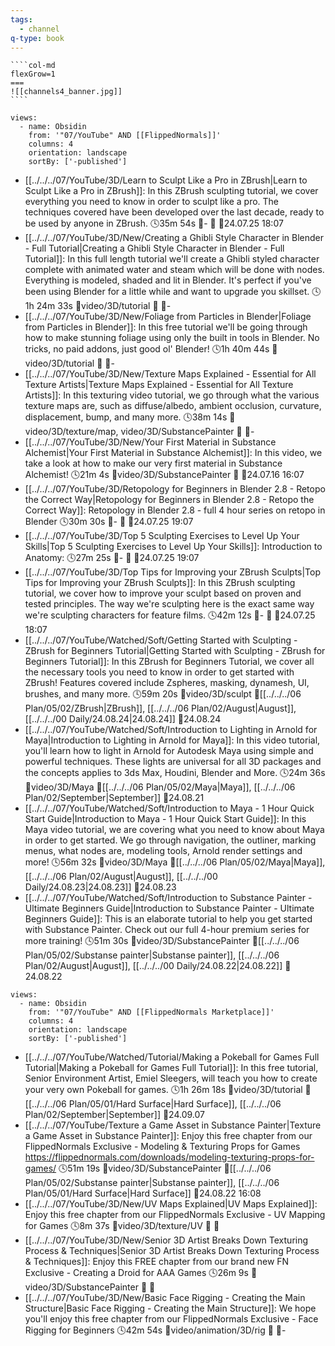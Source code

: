 ```yaml
---
tags:
  - channel
q-type: book
---
```

`````col
````col-md
flexGrow=1
===
![[channels4_banner.jpg]]
````
`````

```page-gallery
views:
  - name: Obsidin
    from: '"07/YouTube" AND [[FlippedNormals]]'
    columns: 4
    orientation: landscape
    sortBy: ['-published']
```
- [[../../../07/YouTube/3D/Learn to Sculpt Like a Pro in ZBrush|Learn to Sculpt Like a Pro in ZBrush]]:  In this ZBrush sculpting tutorial, we cover everything you need to know in order to sculpt like a pro. The techniques covered have been developed over the last decade, ready to be used by anyone in ZBrush. 🕓35m 54s 📍\- 📝 📌24.07.25 18:07
- [[../../../07/YouTube/3D/New/Creating a Ghibli Style Character in Blender - Full Tutorial|Creating a Ghibli Style Character in Blender - Full Tutorial]]:  In this full length tutorial we'll create a Ghibli styled character complete with animated water and steam which will be done with nodes. Everything is modeled, shaded and lit in Blender. It's perfect if you've been using Blender for a little while and want to upgrade you skillset. 🕓1h 24m 33s 📍video/3D/tutorial 📝 📌\-
- [[../../../07/YouTube/3D/New/Foliage from Particles in Blender|Foliage from Particles in Blender]]:  In this free tutorial we'll be going through how to make stunning foliage using only the built in tools in Blender. No tricks, no paid addons, just good ol' Blender! 🕓1h 40m 44s 📍video/3D/tutorial 📝 📌\-
- [[../../../07/YouTube/3D/New/Texture Maps Explained -  Essential for All Texture Artists|Texture Maps Explained -  Essential for All Texture Artists]]:  In this texturing video tutorial, we go through what the various texture maps are, such as diffuse/albedo, ambient occlusion, curvature, displacement, bump, and many more. 🕓38m 14s 📍video/3D/texture/map, video/3D/SubstancePainter 📝 📌\-
- [[../../../07/YouTube/3D/New/Your First Material in Substance Alchemist|Your First Material in Substance Alchemist]]:  In this video, we take a look at how to make our very first material in Substance Alchemist! 🕓21m 4s 📍video/3D/SubstancePainter 📝 📌24.07.16 16:07
- [[../../../07/YouTube/3D/Retopology for Beginners in Blender 2.8 - Retopo the Correct Way|Retopology for Beginners in Blender 2.8 - Retopo the Correct Way]]:  Retopology in Blender 2.8 - full 4 hour series on retopo in Blender 🕓30m 30s 📍\- 📝 📌24.07.25 19:07
- [[../../../07/YouTube/3D/Top 5 Sculpting Exercises to Level Up Your Skills|Top 5 Sculpting Exercises to Level Up Your Skills]]:  Introduction to Anatomy: 🕓27m 25s 📍\- 📝 📌24.07.25 19:07
- [[../../../07/YouTube/3D/Top Tips for Improving your ZBrush Sculpts|Top Tips for Improving your ZBrush Sculpts]]:  In this ZBrush sculpting tutorial, we cover how to improve your sculpt based on proven and tested principles. The way we're sculpting here is the exact same way we're sculpting characters for feature films. 🕓42m 12s 📍\- 📝 📌24.07.25 18:07
- [[../../../07/YouTube/Watched/Soft/Getting Started with Sculpting - ZBrush for Beginners Tutorial|Getting Started with Sculpting - ZBrush for Beginners Tutorial]]:  In this ZBrush for Beginners Tutorial, we cover all the necessary tools you need to know in order to get started with ZBrush! Features covered include Zspheres, masking, dynamesh, UI, brushes, and many more. 🕓59m 20s 📍video/3D/sculpt 📝[[../../../06 Plan/05/02/ZBrush|ZBrush]], [[../../../06 Plan/02/August|August]], [[../../../00 Daily/24.08.24|24.08.24]] 📌24.08.24
- [[../../../07/YouTube/Watched/Soft/Introduction to Lighting in Arnold for Maya|Introduction to Lighting in Arnold for Maya]]:  In this video tutorial, you'll learn how to light in Arnold for Autodesk Maya using simple and powerful techniques. These lights are universal for all 3D packages and the concepts applies to 3ds Max, Houdini, Blender and More. 🕓24m 36s 📍video/3D/Maya 📝[[../../../06 Plan/05/02/Maya|Maya]], [[../../../06 Plan/02/September|September]] 📌24.08.21
- [[../../../07/YouTube/Watched/Soft/Introduction to Maya - 1 Hour Quick Start Guide|Introduction to Maya - 1 Hour Quick Start Guide]]:  In this Maya video tutorial, we are covering what you need to know about Maya in order to get started. We go through navigation, the outliner, marking menus, what nodes are, modeling tools, Arnold render settings and more! 🕓56m 32s 📍video/3D/Maya 📝[[../../../06 Plan/05/02/Maya|Maya]], [[../../../06 Plan/02/August|August]], [[../../../00 Daily/24.08.23|24.08.23]] 📌24.08.23
- [[../../../07/YouTube/Watched/Soft/Introduction to Substance Painter - Ultimate Beginners Guide|Introduction to Substance Painter - Ultimate Beginners Guide]]:  This is an elaborate tutorial to help you get started with Substance Painter. Check out our full 4-hour premium series for more training! 🕓51m 30s 📍video/3D/SubstancePainter 📝[[../../../06 Plan/05/02/Substanse painter|Substanse painter]], [[../../../06 Plan/02/August|August]], [[../../../00 Daily/24.08.22|24.08.22]] 📌24.08.22


```page-gallery
views:
  - name: Obsidin
    from: '"07/YouTube" AND [[FlippedNormals Marketplace]]'
    columns: 4
    orientation: landscape
    sortBy: ['-published']
```
- [[../../../07/YouTube/Watched/Tutorial/Making a Pokeball for Games  Full Tutorial|Making a Pokeball for Games  Full Tutorial]]:  In this free tutorial, Senior Environment Artist, Emiel Sleegers, will teach you how to create your very own Pokeball for games. 🕓1h 26m 18s 📍video/3D/tutorial 📝[[../../../06 Plan/05/01/Hard Surface|Hard Surface]], [[../../../06 Plan/02/September|September]] 📌24.09.07
- [[../../../07/YouTube/Texture a Game Asset in Substance Painter|Texture a Game Asset in Substance Painter]]:  Enjoy this free chapter from our FlippedNormals Exclusive - Modeling & Texturing Props for Games https://flippednormals.com/downloads/modeling-texturing-props-for-games/ 🕓51m 19s 📍video/3D/SubstancePainter 📝[[../../../06 Plan/05/02/Substanse painter|Substanse painter]], [[../../../06 Plan/05/01/Hard Surface|Hard Surface]] 📌24.08.22 16:08
- [[../../../07/YouTube/3D/New/UV Maps Explained|UV Maps Explained]]:  Enjoy this free chapter from our FlippedNormals Exclusive - UV Mapping for Games 🕓8m 37s 📍video/3D/texture/UV 📝 📌
- [[../../../07/YouTube/3D/New/Senior 3D Artist Breaks Down Texturing Process & Techniques|Senior 3D Artist Breaks Down Texturing Process & Techniques]]:  Enjoy this FREE chapter from our brand new FN Exclusive - Creating a Droid for AAA Games 🕓26m 9s 📍video/3D/SubstancePainter 📝 📌
- [[../../../07/YouTube/3D/New/Basic Face Rigging - Creating the Main Structure|Basic Face Rigging - Creating the Main Structure]]:  We hope you'll enjoy this free chapter from our FlippedNormals Exclusive - Face Rigging for Beginners 🕓42m 54s 📍video/animation/3D/rig 📝 📌\-

